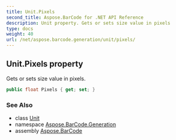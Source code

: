 ```yaml
---
title: Unit.Pixels
second_title: Aspose.BarCode for .NET API Reference
description: Unit property. Gets or sets size value in pixels
type: docs
weight: 40
url: /net/aspose.barcode.generation/unit/pixels/
---
```

## Unit.Pixels property

Gets or sets size value in pixels.

```csharp
public float Pixels { get; set; }
```

### See Also

* class [Unit](../)
* namespace [Aspose.BarCode.Generation](../../../aspose.barcode.generation/)
* assembly [Aspose.BarCode](../../../)


